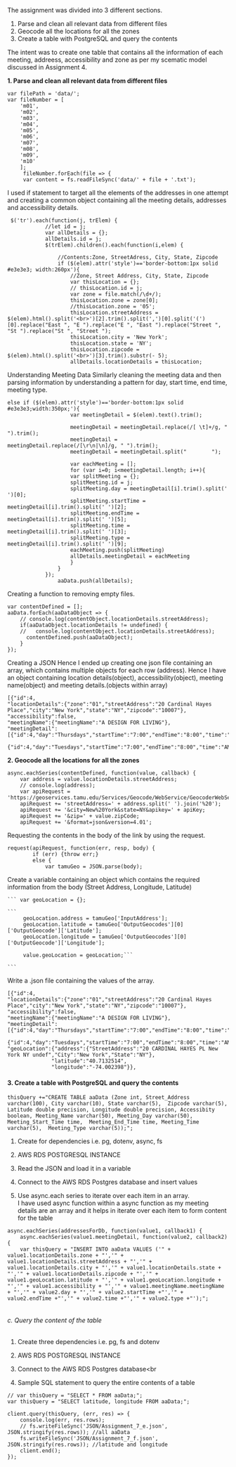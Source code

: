 
The assignment was divided into 3 different sections.  
1. Parse and clean all relevant data from different files  
2. Geocode all the locations for all the zones  
3. Create a table with PostgreSQL and query the contents  


The intent was to create one table that contains all the information of each meeting, addreess, accessibility and zone as per my scematic model discussed in Assignment 4.  

**1. Parse and clean all relevant data from different files**  
    

```
var filePath = 'data/';
var fileNumber = [
    'm01',  
    'm02',  
    'm03',  
    'm04',  
    'm05',  
    'm06',  
    'm07',  
    'm08',  
    'm09',  
    'm10'
    ];
     fileNumber.forEach(file => {
     var content = fs.readFileSync('data/' + file + '.txt');

```

 I used if statement to target all the elements of the addresses in one attempt and creating a common object containing all the meeting details, addresses and accessibility details.  
    

```
 $('tr').each(function(j, trElem) {
            //let id = j;
            var allDetails = {};
            allDetails.id = j;
            $(trElem).children().each(function(i,elem) {
                
                //Contents:Zone, StreetAdress, City, State, Zipcode
                if ($(elem).attr('style')=='border-bottom:1px solid #e3e3e3; width:260px'){
                    //Zone, Street Address, City, State, Zipcode
                    var thisLocation = {};
                    // thisLocation.id = j;
                    var zone = file.match(/\d+/);
                    thisLocation.zone = zone[0];
                    //thisLocation.zone = '05';
                    thisLocation.streetAddress = $(elem).html().split('<br>')[2].trim().split(',')[0].split('(')[0].replace("East ", "E ").replace("E ", "East ").replace("Street ", "St ").replace("St ", "Street ");
                    thisLocation.city = 'New York';
                    thisLocation.state = 'NY';
                    thisLocation.zipcode = $(elem).html().split('<br>')[3].trim().substr(- 5);
                    allDetails.locationDetails = thisLocation;

```

Understanding Meeting Data Similarly cleaning the meeting data and then parsing information by understanding a pattern for day, start time, end time, meeting type. 
    

```
else if ($(elem).attr('style')=='border-bottom:1px solid #e3e3e3;width:350px;'){
                    var meetingDetail = $(elem).text().trim();
                    
                    meetingDetail = meetingDetail.replace(/[ \t]+/g, " ").trim();
                    meetingDetail = meetingDetail.replace(/[\r\n|\n]/g, " ").trim();
                    meetingDetail = meetingDetail.split("        ");
                        
                    var eachMeeting = [];    
                    for (var i=0; i<meetingDetail.length; i++){
                    var splitMeeting = {};
                    splitMeeting.id = j;
                    splitMeeting.day = meetingDetail[i].trim().split(' ')[0];
                    splitMeeting.startTime = meetingDetail[i].trim().split(' ')[2];
                    splitMeeting.endTime = meetingDetail[i].trim().split(' ')[5];
                    splitMeeting.time = meetingDetail[i].trim().split(' ')[3];
                    splitMeeting.type = meetingDetail[i].trim().split(' ')[9];
                    eachMeeting.push(splitMeeting)
                    allDetails.meetingDetail = eachMeeting     
                    }
                }
            });
                aaData.push(allDetails);

```

 Creating a function to removing empty files. 
    

```
var contentDefined = [];
aaData.forEach(aaDataObject => {
    // console.log(contentObject.locationDetails.streetAddress);
    if(aaDataObject.locationDetails != undefined) {
    //   console.log(contentObject.locationDetails.streetAddress); 
      contentDefined.push(aaDataObject);
    }
});

```

Creating a JSON Hence I ended up creating one json file containing an array, which contains multiple objects for each row (address). Hence I have an object containing location details(object), accessibility(object), meeting name(object) and meeting details.(objects within array)  
    

```
[{"id":4,
"locationDetails":{"zone":"01","streetAddress":"20 Cardinal Hayes Place","city":"New York","state":"NY","zipcode":"10007"},
"accessibility":false,
"meetingName":{"meetingName":"A DESIGN FOR LIVING"},
"meetingDetail":[{"id":4,"day":"Thursdays","startTime":"7:00","endTime":"8:00","time":"AM","type":"OD"},
                 {"id":4,"day":"Tuesdays","startTime":"7:00","endTime":"8:00","time":"AM","type":"B"}]}]

```

  
**2. Geocode all the locations for all the zones**  


    

```
async.eachSeries(contentDefined, function(value, callback) {
    var address = value.locationDetails.streetAddress;
    // console.log(address);
    var apiRequest = 'https://geoservices.tamu.edu/Services/Geocode/WebService/GeocoderWebServiceHttpNonParsed_V04_01.aspx?';
    apiRequest += 'streetAddress=' + address.split(' ').join('%20');
    apiRequest += '&city=New%20York&state=NY&apikey=' + apiKey;
    apiRequest += '&zip=' + value.zipCode;
    apiRequest += '&format=json&version=4.01';

```

 Requesting the contents in the body of the link by using the request.  
    

```
request(apiRequest, function(err, resp, body) {
        if (err) {throw err;}
        else {
            var tamuGeo = JSON.parse(body);

```

 Create a variable containing an object which contains the required information from the body (Street Address, Longitude, Latitude)  
      
    ``` var geoLocation = {};
    
    ```
         geoLocation.address = tamuGeo['InputAddress'];
         geoLocation.latitude = tamuGeo['OutputGeocodes'][0]['OutputGeocode']['Latitude'];
         geoLocation.longitude = tamuGeo['OutputGeocodes'][0]['OutputGeocode']['Longitude'];
         
         value.geoLocation = geoLocation;```
    
    ```
    

 Write a .json file containing the values of the array.  
    

```
[{"id":4,
"locationDetails":{"zone":"01","streetAddress":"20 Cardinal Hayes Place","city":"New York","state":"NY","zipcode":"10007"},
"accessibility":false,
"meetingName":{"meetingName":"A DESIGN FOR LIVING"},
"meetingDetail":[{"id":4,"day":"Thursdays","startTime":"7:00","endTime":"8:00","time":"AM","type":"OD"},
                 {"id":4,"day":"Tuesdays","startTime":"7:00","endTime":"8:00","time":"AM","type":"B"}],
"geoLocation":{"address":{"StreetAddress":"20 CARDINAL HAYES PL New York NY undef","City":"New York","State":"NY"},
              "latitude":"40.7132514",
              "longitude":"-74.002398"}},

```

  
#### 3. Create a table with PostgreSQL and query the contents  

    

```
thisQuery +="CREATE TABLE aaData (Zone int, Street_Address varchar(100), City varchar(10), State varchar(5),  Zipcode varchar(5), Latitude double precision, Longitude double precision, Accessibity boolean, Meeting_Name varchar(50), Meeting_Day varchar(50), Meeting_Start_Time time,  Meeting_End_Time time, Meeting_Time varchar(5),  Meeting_Type varchar(5));";

```

  

1.  Create for dependencies i.e. pg, dotenv, async, fs  
    
2.  AWS RDS POSTGRESQL INSTANCE  
    
3.  Read the JSON and load it in a variable  
    
4.  Connect to the AWS RDS Postgres database and insert values  
    
5.  Use async.each series to iterate over each item in an array.  
    I have used async function within a async function as my meeting details are an array and it helps in iterate over each item to form content for the table  
    

```
async.eachSeries(addressesForDb, function(value1, callback1) {
    async.eachSeries(value1.meetingDetail, function(value2, callback2) {
    var thisQuery = "INSERT INTO aaData VALUES ('" + value1.locationDetails.zone + "','" + value1.locationDetails.streetAddress + "','" + value1.locationDetails.city + "','" + value1.locationDetails.state + "','" + value1.locationDetails.zipcode + "','" + value1.geoLocation.latitude + "','" + value1.geoLocation.longitude + "','" + value1.accessibility + "','" + value1.meetingName.meetingName + "','" + value2.day + "','" + value2.startTime +"','" + value2.endTime +"','" + value2.time +"','" + value2.type +"');";
    

```

###### [](https://github.com/salonieshah/data-structures/tree/master/Week07#c-query-the-content-of-the-table-)c. Query the content of the table  

1.  Create three dependencies i.e. pg, fs and dotenv  
    
2.  AWS RDS POSTGRESQL INSTANCE  
    
3.  Connect to the AWS RDS Postgres database<br  
    
4.  Sample SQL statement to query the entire contents of a table  
    

```
// var thisQuery = "SELECT * FROM aaData;";
var thisQuery = "SELECT latitude, longitude FROM aaData;";

client.query(thisQuery, (err, res) => {
    console.log(err, res.rows);
    // fs.writeFileSync('JSON/Assignment_7_e.json', JSON.stringify(res.rows)); //all aaData
    fs.writeFileSync('JSON/Assignment_7_f.json', JSON.stringify(res.rows)); //latitude and longitude
    client.end();
});

```